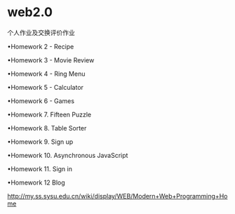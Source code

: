 # web2.0

个人作业及交换评价作业

•Homework 2 - Recipe

•Homework 3 - Movie Review

•Homework 4 - Ring Menu

•Homework 5 - Calculator

•Homework 6 - Games

•Homework 7. Fifteen Puzzle

•Homework 8. Table Sorter

•Homework 9. Sign up

•Homework 10. Asynchronous JavaScript

•Homework 11. Sign in

•Homework 12 Blog

http://my.ss.sysu.edu.cn/wiki/display/WEB/Modern+Web+Programming+Home
